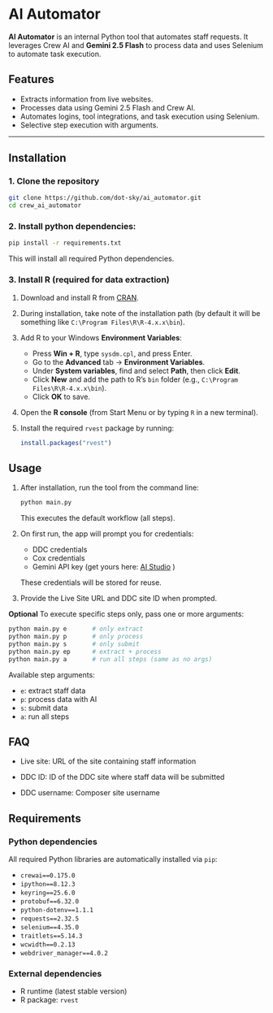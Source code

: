 # AI Automator

**AI Automator** is an internal Python tool that automates staff requests. It leverages Crew AI and **Gemini 2.5 Flash** to process data and uses Selenium to automate task execution.

## Features

- Extracts information from live websites.
- Processes data using Gemini 2.5 Flash and Crew AI.
- Automates logins, tool integrations, and task execution using Selenium.
- Selective step execution with arguments.

---

## Installation

### 1. Clone the repository

```bash
git clone https://github.com/dot-sky/ai_automator.git
cd crew_ai_automator
```

### 2. Install python dependencies:

```bash
pip install -r requirements.txt
```

This will install all required Python dependencies.

### 3. Install R (required for data extraction)

1. Download and install R from [CRAN](https://cran.r-project.org/bin/windows/base/).
2. During installation, take note of the installation path (by default it will be something like `C:\Program Files\R\R-4.x.x\bin`).
3. Add R to your Windows **Environment Variables**:
   - Press **Win + R**, type `sysdm.cpl`, and press Enter.
   - Go to the **Advanced** tab → **Environment Variables**.
   - Under **System variables**, find and select **Path**, then click **Edit**.
   - Click **New** and add the path to R’s `bin` folder (e.g., `C:\Program Files\R\R-4.x.x\bin`).
   - Click **OK** to save.
4. Open the **R console** (from Start Menu or by typing `R` in a new terminal).
5. Install the required `rvest` package by running:

   ```R
   install.packages("rvest")
   ```

## Usage

1. After installation, run the tool from the command line:

   ```bash
   python main.py
   ```

   This executes the default workflow (all steps).

2. On first run, the app will prompt you for credentials:

   - DDC credentials
   - Cox credentials
   - Gemini API key (get yours here: [AI Studio](https://aistudio.google.com/app/apikey) )

   These credentials will be stored for reuse.

3. Provide the Live Site URL and DDC site ID when prompted.

**Optional**
To execute specific steps only, pass one or more arguments:

```bash
python main.py e       # only extract
python main.py p       # only process
python main.py s       # only submit
python main.py ep      # extract + process
python main.py a       # run all steps (same as no args)
```

Available step arguments:

- `e`: extract staff data
- `p`: process data with AI
- `s`: submit data
- `a`: run all steps

## FAQ

- Live site: URL of the site containing staff information

- DDC ID: ID of the DDC site where staff data will be submitted

- DDC username: Composer site username

## Requirements

### Python dependencies

All required Python libraries are automatically installed via `pip`:

- `crewai==0.175.0`
- `ipython==8.12.3`
- `keyring==25.6.0`
- `protobuf==6.32.0`
- `python-dotenv==1.1.1`
- `requests==2.32.5`
- `selenium==4.35.0`
- `traitlets==5.14.3`
- `wcwidth==0.2.13`
- `webdriver_manager==4.0.2`

### External dependencies

- R runtime (latest stable version)
- R package: `rvest`
